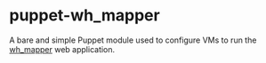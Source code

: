# puppet-wh_mapper
A bare and simple Puppet module used to configure VMs to run the
[wh_mapper](https://github.com/sovietmonk3y/wh_mapper) web application.